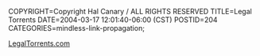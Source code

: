 COPYRIGHT=Copyright Hal Canary / ALL RIGHTS RESERVED
TITLE=Legal Torrents
DATE=2004-03-17 12:01:40-06:00 (CST)
POSTID=204
CATEGORIES=mindless-link-propagation;

[LegalTorrents.com](http://www.legaltorrents.com/)
